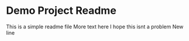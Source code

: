 # Demo Project Readme

This is a simple readme file
More text here
I hope this isnt a problem
New line
